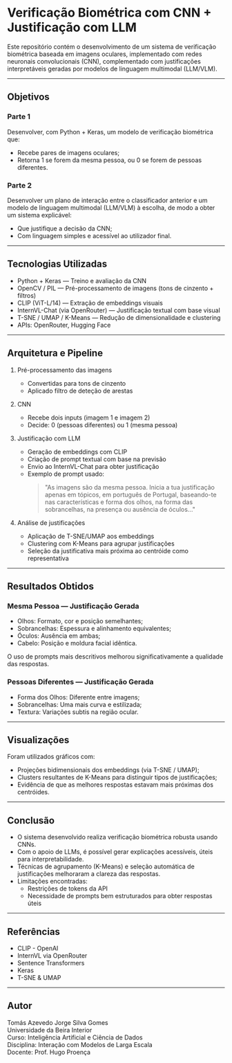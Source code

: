 # Verificação Biométrica com CNN + Justificação com LLM

Este repositório contém o desenvolvimento de um sistema de verificação biométrica baseada em imagens oculares, implementado com redes neuronais convolucionais (CNN), complementado com justificações interpretáveis geradas por modelos de linguagem multimodal (LLM/VLM).

---

## Objetivos

### Parte 1

Desenvolver, com Python + Keras, um modelo de verificação biométrica que:
- Recebe pares de imagens oculares;
- Retorna 1 se forem da mesma pessoa, ou 0 se forem de pessoas diferentes.

### Parte 2 

Desenvolver um plano de interação entre o classificador anterior e um modelo de linguagem multimodal (LLM/VLM) à escolha, de modo a obter um sistema explicável:
- Que justifique a decisão da CNN;
- Com linguagem simples e acessível ao utilizador final.

---

## Tecnologias Utilizadas

- Python + Keras — Treino e avaliação da CNN
- OpenCV / PIL — Pré-processamento de imagens (tons de cinzento + filtros)
- CLIP (ViT-L/14) — Extração de embeddings visuais
- InternVL-Chat (via OpenRouter) — Justificação textual com base visual
- T-SNE / UMAP / K-Means — Redução de dimensionalidade e clustering
- APIs: OpenRouter, Hugging Face

---

## Arquitetura e Pipeline

1. Pré-processamento das imagens
   - Convertidas para tons de cinzento
   - Aplicado filtro de deteção de arestas

2. CNN
   - Recebe dois inputs (imagem 1 e imagem 2)
   - Decide: 0 (pessoas diferentes) ou 1 (mesma pessoa)

3. Justificação com LLM
   - Geração de embeddings com CLIP
   - Criação de prompt textual com base na previsão
   - Envio ao InternVL-Chat para obter justificação
   - Exemplo de prompt usado:
     > "As imagens são da mesma pessoa. Inicia a tua justificação apenas em tópicos, em português de Portugal, baseando-te nas características e forma dos olhos, na forma das sobrancelhas, na presença ou ausência de óculos..."

4. Análise de justificações
   - Aplicação de T-SNE/UMAP aos embeddings
   - Clustering com K-Means para agrupar justificações
   - Seleção da justificativa mais próxima ao centróide como representativa

---

## Resultados Obtidos

### Mesma Pessoa — Justificação Gerada

- Olhos: Formato, cor e posição semelhantes;
- Sobrancelhas: Espessura e alinhamento equivalentes;
- Óculos: Ausência em ambas;
- Cabelo: Posição e moldura facial idêntica.

O uso de prompts mais descritivos melhorou significativamente a qualidade das respostas.

### Pessoas Diferentes — Justificação Gerada

- Forma dos Olhos: Diferente entre imagens;
- Sobrancelhas: Uma mais curva e estilizada;
- Textura: Variações subtis na região ocular.

---

## Visualizações

Foram utilizados gráficos com:
- Projeções bidimensionais dos embeddings (via T-SNE / UMAP);
- Clusters resultantes de K-Means para distinguir tipos de justificações;
- Evidência de que as melhores respostas estavam mais próximas dos centróides.

---

## Conclusão

- O sistema desenvolvido realiza verificação biométrica robusta usando CNNs.
- Com o apoio de LLMs, é possível gerar explicações acessíveis, úteis para interpretabilidade.
- Técnicas de agrupamento (K-Means) e seleção automática de justificações melhoraram a clareza das respostas.
- Limitações encontradas:
  - Restrições de tokens da API
  - Necessidade de prompts bem estruturados para obter respostas úteis

---

## Referências

- CLIP - OpenAI  
- InternVL via OpenRouter  
- Sentence Transformers  
- Keras  
- T-SNE & UMAP

---

## Autor

Tomás Azevedo Jorge Silva Gomes  
Universidade da Beira Interior  
Curso: Inteligência Artificial e Ciência de Dados  
Disciplina: Interação com Modelos de Larga Escala  
Docente: Prof. Hugo Proença  
```
